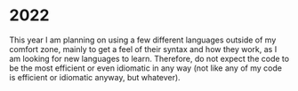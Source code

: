 # 2022

This year I am planning on using a few different languages outside of my comfort zone, mainly to get a feel of their syntax and how they work, as I am looking for new languages to learn. Therefore, do not expect the code to be the most efficient or even idiomatic in any way (not like any of my code is efficient or idiomatic anyway, but whatever).
